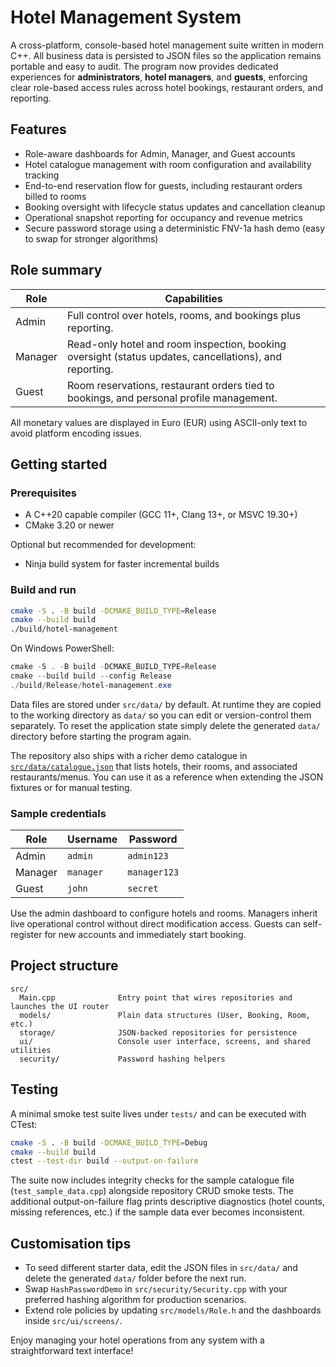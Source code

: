 # Hotel Management System

A cross-platform, console-based hotel management suite written in modern C++. All business data is persisted to JSON files so the application remains portable and easy to audit. The program now provides dedicated experiences for **administrators**, **hotel managers**, and **guests**, enforcing clear role-based access rules across hotel bookings, restaurant orders, and reporting.

## Features
- Role-aware dashboards for Admin, Manager, and Guest accounts
- Hotel catalogue management with room configuration and availability tracking
- End-to-end reservation flow for guests, including restaurant orders billed to rooms
- Booking oversight with lifecycle status updates and cancellation cleanup
- Operational snapshot reporting for occupancy and revenue metrics
- Secure password storage using a deterministic FNV-1a hash demo (easy to swap for stronger algorithms)

## Role summary
| Role     | Capabilities |
|----------|--------------|
| Admin    | Full control over hotels, rooms, and bookings plus reporting. |
| Manager  | Read-only hotel and room inspection, booking oversight (status updates, cancellations), and reporting. |
| Guest    | Room reservations, restaurant orders tied to bookings, and personal profile management. |

All monetary values are displayed in Euro (EUR) using ASCII-only text to avoid platform encoding issues.

## Getting started

### Prerequisites
- A C++20 capable compiler (GCC 11+, Clang 13+, or MSVC 19.30+)
- CMake 3.20 or newer

Optional but recommended for development:
- Ninja build system for faster incremental builds

### Build and run
```bash
cmake -S . -B build -DCMAKE_BUILD_TYPE=Release
cmake --build build
./build/hotel-management
```

On Windows PowerShell:
```powershell
cmake -S . -B build -DCMAKE_BUILD_TYPE=Release
cmake --build build --config Release
./build/Release/hotel-management.exe
```

Data files are stored under `src/data/` by default. At runtime they are copied to the working directory as `data/` so you can edit or version-control them separately. To reset the application state simply delete the generated `data/` directory before starting the program again.

The repository also ships with a richer demo catalogue in [`src/data/catalogue.json`](src/data/catalogue.json) that lists hotels, their rooms, and associated restaurants/menus. You can use it as a reference when extending the JSON fixtures or for manual testing.

### Sample credentials
| Role  | Username | Password    |
|-------|----------|-------------|
| Admin | `admin`  | `admin123`  |
| Manager | `manager` | `manager123` |
| Guest | `john`   | `secret`    |

Use the admin dashboard to configure hotels and rooms. Managers inherit live operational control without direct modification access. Guests can self-register for new accounts and immediately start booking.

## Project structure
```
src/
  Main.cpp              Entry point that wires repositories and launches the UI router
  models/               Plain data structures (User, Booking, Room, etc.)
  storage/              JSON-backed repositories for persistence
  ui/                   Console user interface, screens, and shared utilities
  security/             Password hashing helpers
```

## Testing
A minimal smoke test suite lives under `tests/` and can be executed with CTest:
```bash
cmake -S . -B build -DCMAKE_BUILD_TYPE=Debug
cmake --build build
ctest --test-dir build --output-on-failure
```

The suite now includes integrity checks for the sample catalogue file (`test_sample_data.cpp`) alongside repository CRUD smoke tests. The additional output-on-failure flag prints descriptive diagnostics (hotel counts, missing references, etc.) if the sample data ever becomes inconsistent.

## Customisation tips
- To seed different starter data, edit the JSON files in `src/data/` and delete the generated `data/` folder before the next run.
- Swap `HashPasswordDemo` in `src/security/Security.cpp` with your preferred hashing algorithm for production scenarios.
- Extend role policies by updating `src/models/Role.h` and the dashboards inside `src/ui/screens/`.

Enjoy managing your hotel operations from any system with a straightforward text interface!
